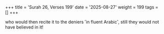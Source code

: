 +++
title = 'Surah 26, Verses 199'
date = '2025-08-27'
weight = 199
tags = []
+++

who would then recite it to the deniers ˹in fluent Arabic˺, still they would not have believed in it!